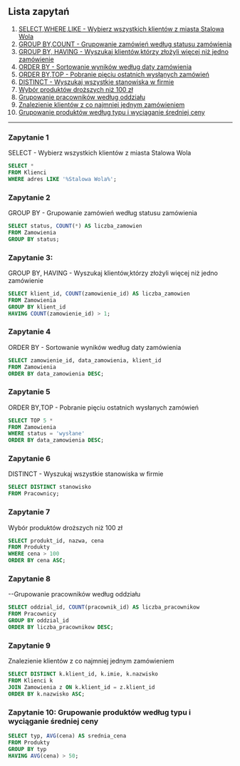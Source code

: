 ## Lista zapytań

1. [SELECT,WHERE,LIKE - Wybierz wszystkich klientów z miasta Stalowa Wola](#zapytanie-1)
2. [GROUP BY,COUNT - Grupowanie zamówień według statusu zamówienia](#zapytanie-2)
3. [GROUP BY, HAVING - Wyszukaj klientów,którzy złożyli więcej niż jedno zamówienie](#zapytanie-3)
4. [ORDER BY - Sortowanie wyników według daty zamówienia](#zapytanie-4)
5. [ORDER BY,TOP - Pobranie pięciu ostatnich wysłąnych zamówień](#zapytanie-5)
6. [DISTINCT - Wyszukaj wszystkie stanowiska w firmie](#zapytanie-6)
7. [Wybór produktów droższych niż 100 zł](#zapytanie-7)
8. [Grupowanie pracowników według oddziału](#zapytanie-8)
9. [Znalezienie klientów z co najmniej jednym zamówieniem](#zapytanie-9)
10. [Grupowanie produktów według typu i wyciąganie średniej ceny](#zapytanie-10)

---

### Zapytanie 1  
SELECT - Wybierz wszystkich klientów z miasta Stalowa Wola
```sql
SELECT *
FROM Klienci
WHERE adres LIKE '%Stalowa Wola%';
```
### Zapytanie 2
GROUP BY - Grupowanie zamówień według statusu zamówienia
```sql
SELECT status, COUNT(*) AS liczba_zamowien
FROM Zamowienia
GROUP BY status;
```

### Zapytanie 3:
GROUP BY, HAVING - Wyszukaj klientów,którzy złożyli więcej niż jedno zamówienie
```sql
SELECT klient_id, COUNT(zamowienie_id) AS liczba_zamowien
FROM Zamowienia
GROUP BY klient_id
HAVING COUNT(zamowienie_id) > 1;
```
### Zapytanie 4
ORDER BY - Sortowanie wyników według daty zamówienia
```sql
SELECT zamowienie_id, data_zamowienia, klient_id
FROM Zamowienia
ORDER BY data_zamowienia DESC;
```
### Zapytanie 5
ORDER BY,TOP - Pobranie pięciu ostatnich wysłanych zamówień
```sql
SELECT TOP 5 *
FROM Zamowienia
WHERE status = 'wysłane'
ORDER BY data_zamowienia DESC;
```
### Zapytanie 6
DISTINCT - Wyszukaj wszystkie stanowiska w firmie
```sql
SELECT DISTINCT stanowisko
FROM Pracownicy;
```
### Zapytanie 7 
Wybór produktów droższych niż 100 zł
```sql
SELECT produkt_id, nazwa, cena
FROM Produkty
WHERE cena > 100
ORDER BY cena ASC;
```
### Zapytanie 8
--Grupowanie pracowników według oddziału
```sql
SELECT oddzial_id, COUNT(pracownik_id) AS liczba_pracownikow
FROM Pracownicy
GROUP BY oddzial_id
ORDER BY liczba_pracownikow DESC;
```

### Zapytanie 9
Znalezienie klientów z co najmniej jednym zamówieniem
```sql
SELECT DISTINCT k.klient_id, k.imie, k.nazwisko
FROM Klienci k
JOIN Zamowienia z ON k.klient_id = z.klient_id
ORDER BY k.nazwisko ASC;
```
### Zapytanie 10:  Grupowanie produktów według typu i wyciąganie średniej ceny 
```sql
SELECT typ, AVG(cena) AS srednia_cena
FROM Produkty
GROUP BY typ
HAVING AVG(cena) > 50;
```
